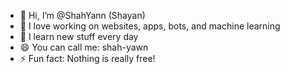 - 👋 Hi, I’m @ShahYann (Shayan)  
- 👀 I love working on websites, apps, bots, and machine learning
- 🌱 I learn new stuff every day  
- 😄 You can call me: shah-yawn  
- ⚡ Fun fact: Nothing is really free!
